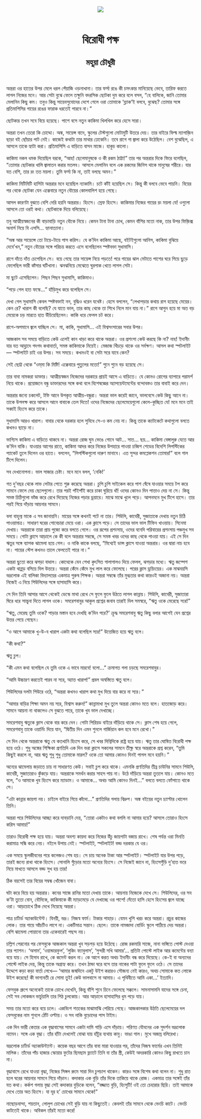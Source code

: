 <div align=center> <img src="../../metadata/images/rabibasariya/বিরোধী-পক্ষ-মহুয়া-চৌধুরী.jpg" align="center"></div><br><h1 align=center>বিরোধী পক্ষ</h1>
<h2 align=center>মহুয়া চৌধুরী</h2><br>

অন্তরা ওর হাতের উপর মেলে ধরল পেঁয়াজি ওড়নাখানা। তার ফর্সা রঙে কী চমৎকার মানিয়েছে ভেবে, তারিফ করতে লাগল নিজের মনে। আর সেটা বুঝে ফেলে তক্ষুনি বদরসিক ছোটকা দুম করে বলে বসল, “হে বালিকে, জানি তোমার মেলানিন কিছু কম। তবুও কিন্তু সায়েবসুবোদের দেশে গেলে ওরা তোমাকে ‘ব্ল্যাক’ই বলবে, বুঝেছ? তোমার সঙ্গে প্রতিমাপিসির গায়ের রঙের ফারাক ধরতেই পারবে না।”

ছোটকার তখন সবে বিয়ে হয়েছে। পাশে বসে নতুন কাকিমা খিলখিল করে হেসে সারা।

অন্তরা তখন তেরো কি চোদ্দো। অঙ্ক, সায়েন্স বাদে, স্কুলের টেস্টগুলো মোটামুটি উতরে দেয়। তার বাইরে ফিল্ম ম্যাগাজ়িন ছাড়া বই ছোঁয়ার পাট নেই। কাজেই কথাটা তার মাথার ঢোকেনি। তবে রাগে গা জ্বালা করে উঠেছিল। বেশ বুঝেছিল, এ আসলে তাকে হ্যাটা করা। প্রতিমাপিসি এ বাড়িতে বাসন মাজে। হাকুচ কালো।

কাকিমা নকল ধমক দিয়েছিল বরকে, “আহ! ছেলেমানুষকে ও কী রকম ঠাট্টা!” তার পর অন্তরার দিকে ফিরে বলেছিল, “তোমার ছোটকার খালি জ্বালাতন করার মতলব। আসলে মেলানিন বলে এক রকমের জিনিস থাকে মানুষের শরীরে। যার যত বেশি, তার রং তত ময়লা। তুমি ফর্সা কি না, তাই বলছে অমন।”

কাকিমা মিটিমিটি হাসিটা অন্তরার মনে হয়েছিল ন্যাকামি। চটে কাঁই হয়েছিল সে। কিন্তু কী বলবে ভেবে পায়নি। বিয়ের পর থেকে ছোটকা যেন এক্কেবারে নতুন বৌয়ের কোলবালিশ হয়ে গেছে।

আসল কারণটা বুঝতে বেশি দেরি হয়নি অন্তরার। হিংসে। স্রেফ হিংসে। কাকিমার নিজের গায়ের রং ময়লা যে! ওগুলো আসলে তো ওরই কথা। ছোটকাকে দিয়ে বলিয়েছে।

তবু আত্মীয়স্বজনের কী বাড়াবাড়ি নতুন বৌকে নিয়ে। কেমন টানা টানা চোখ, কেমন বাঁশির মতো নাক, তার উপর ফিজ়িক্স অনার্স নিয়ে বি এসসি... হ্যানাত্যানা।

“অঙ্ক আর সায়েন্সে তো টায়ে-টায়ে পাস করিস। যে ক’দিন কাকিমা আছে, বইটইগুলো আনিস, কাকিমা বুঝিয়ে দেবে’খন,” নতুন বৌয়ের সঙ্গে পরিচয় করতে এসে বলেছিলেন স্পষ্টবক্তা সুধামাসি।

রাগে দাঁতে দাঁত চেপেছিল সে। বয়ে গেছে তার সায়েন্স নিয়ে পড়তে! পরে গায়ের ঝাল মেটাতে পাশের ঘরে গিয়ে ছুড়ে ফেলেছিল ভারী কাঁসার ঘটিখানা। ঝনঝনিয়ে মেঝেতে ঘুরপাক খেতে লাগল সেটা।

মা ছুটে এসেছিলেন। পিছন পিছন সুধামাসি, কাকিমাও।

“পড়ে গেল হাত ফস্কে...” হাঁড়িমুখ করে বলেছিল সে।

দেখা গেল সুধামাসি কেবল স্পষ্টবক্তাই নন, বুদ্ধিও ধরেন যথেষ্ট। হেসে বললেন, “লেখাপড়ার কথায় রাগ হয়েছে মেয়ের। কেন রে? খারাপ কী বলেছি? যে যাতে ভাল, তার কাছ থেকে তা শিখে নিলে মান যায় না।” রাগে আগুন হয়ে মা অত বড় মেয়েকে চড় মারতে হাত উঁচিয়েছিলেন। কাকি ধরে ফেলল চট করে।

রাগে-অপমানে জ্বলে যাচ্ছিল সে। মা, কাকি, সুধামাসি... এই বিশ্বসংসারের সবার উপর।

আজকাল সব সময়ে বাড়িতে কেউ এলেই কান খাড়া করে থাকে অন্তরা। ওর প্রশংসা কেউ করছে কি না? নাহ! ইদানীং যার যত আহ্লাদে গদগদ কথাবার্তা, সমস্ত কাকিমাকে নিয়েই। মেজাজ খিঁচড়ে থাকে ওর সর্বক্ষণ। আসল কথা স্পটলাইট— স্পটলাইট চাই ওর উপর। সব সময়ে। কখনওই বা সেটা সরে যাবে কেন?

সেই ছোট্ট থেকে “ওম্‌মা কি মিষ্টি! এক্কেবারে পুতুলের মতো!” শুনে শুনে বড় হয়েছে সে।

তার বাবা নামকরা ডাক্তার। আত্মীয়স্বজন নিজেদের দরকারে প্রায়ই আসে এ বাড়িতে। যে কোনও রোগের ব্যাপারে পরামর্শ নিয়ে থাকে। প্রয়োজনে বন্ধু ডাক্তারদের সঙ্গে কথা বলে বিশেষজ্ঞের অ্যাপয়েন্টমেন্টের বন্দোবস্তও তার বাবাই করে দেন।

অন্তরার জন্যে চকলেট, টফি আনে উপকৃত আত্মীয়-বন্ধুরা। অন্তরা ভাল করেই জানে, ভালবেসে কেউ কিছু আনে না। তাকে উপলক্ষ করে আসলে আনে বাবাকে তেল দিতে! ওদের নিজেদের ছেলেমেয়েগুলো কেলে-কুচ্ছিত যে! মনে মনে তাই সব্বাই হিংসে করে তাকে।

সুধামাসি আরও খারাপ। বাবার থেকে দরকার হলে সুবিধে সে-ও কম নেয় না। কিন্তু তাকে ক্যাটকেটে কথাগুলো বলতে কখনও ছাড়ে না।

ভাগ্যিস কাকিমা এ বাড়িতে থাকবে না। অন্তরা রোজ ঘুম ভেঙে গোনে আট... সাত... ছয়... কাকিমা বেঙ্গালুরু যেতে আর ক’দিন বাকি। যাওয়ার আগের রাতে, কাকিমা আদর করে নিজের উপহারে পাওয়া চব্বিশ শেডের বিদেশি লিপস্টিকের প্যাকেট তুলে দিলেন ওর হাতে। বললেন, “লিপস্টিকগুলো দারুণ মানাবে। এত সুন্দর কমপ্লেকশন তোমার!” বলে গাল টিপে দিলেন।

সব দেখানোপনা। ভাল সাজার চেষ্টা। মনে মনে বলল, ‘নেকি!’



গত দু’বছর থেকে লাভ লেটার পেতে শুরু করেছে অন্তরা। চুপি চুপি সাইকেল করে পাশ ঘেঁষে যাওয়ার সময়ে টপ করে সামনে ফেলে দেয় ছেলেগুলো। তার পরই পাঁইপাঁই করে চাকা ঘুরিয়ে ধাঁ! ওদের কোনও দিন পাত্তাও দেয় না সে। কিন্তু সমস্ত চিঠিগুলো ভাঁজ করে রেখে দিয়েছে নিজের পড়ার ড্রয়ারে। মাঝে মাঝে খুলে পড়ে। আপনমনে মুখ টিপে হাসে। তার পরই গিয়ে দাঁড়ায় আয়নার সামনে।

বলা বাহুল্য মাকে এ সব জানায়নি। মায়ের সঙ্গে কখনই পটে না তার। শিউলি, কাবেরী, সুজাতাকে দেখায় নতুন চিঠি পাওয়ামাত্র। সাধারণ ঘরের গোবেচারা মেয়ে ওরা। এক ক্লাসে পড়ে। সে তাদের ভাল ভাল টিফিন খাওয়ায়। সিনেমা দেখায়। অন্তরাকে তারা প্রায় পুজো করে বলতে গেলে। ওর রূপের প্রশংসায়, ওদের বনেদি পরিবারের প্রশংসায় পঞ্চমুখ সব সময়ে। গোটা ক্লাসে আড়ালে কে কী বলে অন্তরার সম্বন্ধে, সে সমস্ত খবর ওদের কাছ থেকে পাওয়া যায়। এই সে দিন ঋতুর সঙ্গে ব্যাপক ঝামেলা হয়ে গেল। ও নাকি কাকে বলছে, “মিথ্যেই ডান্স ক্লাসে যাওয়া অন্তরার। ওর দ্বারা নাচ হবে না। পায়ের স্টেপ কখনও তালে ফেলতেই পারে না।”

অন্তরা ছুতো করে ঝগড়া বাধাল। কোত্থেকে যেন শেখা কুৎসিত গালাগালও দিয়ে ফেলল, ঝগড়ার মধ্যে। ঋতু জম্পেশ একটা থাপ্পড় বসিয়ে দিল উত্তরে। অন্তরা কেঁদে কেঁদে মুখ লাল করে ফেলেছে। পরের ক্লাস ড্রয়িংয়ের। এক মাঝবয়সি ভদ্রলোক এই বালিকা বিদ্যালয়ের একমাত্র পুরুষ শিক্ষক। অন্তরা সম্বন্ধে তাঁর মুগ্ধতার কথা কারওই অজানা নয়। অন্তরা নিজেই এ নিয়ে শিউলিদের সঙ্গে হাসাহাসি করে।

সে দিন তিনি আসার আগে থেকেই ডেস্কে মাথা রেখে সে ফুলে ফুলে উঠতে লাগল কান্নায়। শিউলি, কাবেরী, সুজাতারা ঘিরে ধরে সান্ত্বনা দিতে লাগল ওকে। সমরেশবাবুর আকুল প্রশ্নের জবাব তারাই দিল সমস্বরে, “ঋতু ওকে মেরেছে স্যর!”

“ঋতু, মেরেছ তুমি ওকে? পাড়ার মস্তান হবে দেখছি ক’দিন পরে?’ ক্রুদ্ধ সমরেশবাবু ঋতু কিছু বলার আগেই যেন প্রশ্নের উত্তর পেয়ে গেছেন।

“ও আগে আমাকে খু-উ-ব খারাপ একটা কথা বলেছিল স্যর!” উত্তেজিত হয়ে ঋতু বলে।

“কী কথা?”

ঋতু চুপ।

“কী এমন কথা বলেছিল যে তুমি ওকে এ ভাবে মারবে! বলো...” ক্রমাগত গলা চড়ছে সমরেশবাবুর।

“আমি উচ্চারণ করতেই পারব না স্যর, অ্যাত্ত খারাপ!” প্রবল অস্বস্তিতে ঋতু বলে।

শিউলিদের দলটা শিউরে ওঠে, “অন্তরা কখনও খারাপ কথা মুখ দিয়ে বার করে না স্যর।”

“আমার বাড়ির শিক্ষা অমন নয় স্যর, বিশ্বাস করুন!” কান্নামাখা মুখ তুলে অন্তরা কোনও মতে বলে। হাতজোড় করে। সামনে আয়না না থাকলেও সে বুঝতে পারে, তাকে খুব ভাল দেখাচ্ছে।

সমরেশবাবু ঋতুকে ক্লাস থেকে বার করে দেন। গোটা পিরিয়ড বাইরে দাঁড়িয়ে থাকে সে। ক্লাস শেষ হয়ে গেলে, সমরেশবাবু তাকে ওয়ার্নিং দিয়ে যান, “দ্বিতীয় দিন এমন শুনলে গার্জিয়ান কল হবে মনে রেখো।”

সে দিন থেকে অন্তরাকে ঋতু যে কতখানি হিংসে করে, সে খবর দিগ্বিদিকে রাষ্ট্র হয়ে যায়। ঋতু তার ঘোষিত বিরোধী পক্ষ হয়ে ওঠে। শুধু অঙ্কের শিক্ষিকা প্রণতিদি এক দিন ভরা ক্লাসে সকলের সামনে তীক্ষ্ণ স্বরে অন্তরাকে প্রশ্ন করেন, “তুমি কিছুই করলে না, আর ঋতু শুধু শুধু তোমাকে মারল? ওকে তো আমার কোনও দিনই পাগল মনে হয়নি।”

অন্যের ঝামেলায় জড়াতে চায় না সাধারণত কেউ। সবাই চুপ করে থাকে। এমনকি প্রণতিদির তীব্র চাউনির সামনে শিউলি, কাবেরী, সুজাতারাও কুঁকড়ে যায়। অন্তরাকে সমর্থন করার সাহস পায় না। উঠে দাঁড়িয়ে অন্তরা তুতলে যায়। কোনও মতে বলে, “ও আমাকে খুব হিংসে করে ম্যাডাম। ও আমাকে... অথচ আমি কোনও দিনই...” বলতে বলতে ফোঁপাতে থাকে সে।

“এটা কান্নার জায়গা নয়। চাইলে বাইরে গিয়ে কাঁদো...” প্রণতিদির গলায় বিদ্রুপ। অঙ্ক বইয়ের নতুন চ্যাপ্টার খোলেন তিনি।

অন্তরা পরে শিউলিদের আচ্ছা করে দাবড়ানি দেয়, “তোরা একটাও কথা বললি না আমার হয়ে? আসলে তোরাও হিংসে করিস আমায়!”

তারাও বিরোধী পক্ষ হয়ে যায়। অন্তরা অবশ্য কায়দা করে নিজের উঁচু জায়গাটা বজায় রাখে। শেষ পর্যন্ত ওরা মিনতি করামাত্র সন্ধি করে নেয়। নইলে উপায় নেই। স্পটলাইট, স্পটলাইট! বড্ড দরকার যে ওর।



এক সময়ে স্কুলজীবনের পরে কলেজও শেষ হয়। সে চায় অনেক টাকা আর স্পটলাইট। স্পটলাইট যার উপর পড়ে, তারই জন্যে রাখা থাকে হিংসে। সোনালি গুঁড়োর মতো অন্যের হিংসে। সে নিজেই জানে না, হিংসেগুঁড়ি দু’হাত ভরে নিয়ে মাখতে আসলে বড্ড সুখ হয় তার!

ঠিক বয়সেই তার বিয়ের সম্বন্ধ খোঁজেন বাবা।

ঘটা করে বিয়ে হয় অন্তরার। কনের সাজে রানির মতো দেখায় তাকে। আয়নায় নিজেকে দেখে সে। শিউলিদের, ওর সব ক’টা তুতো বোন, বৌদিকে, কাকিমাকে কী ম্যাড়মেড়ে যে দেখাচ্ছে ওর পাশে! দেঁতো হাসি হেসে হিংসেয় জ্বলে যাচ্ছে ওরা। আড়চোখে ঠিক দেখে নিয়েছে অন্তরা।

পাত্র চার্টার্ড অ্যাকাউন্টেন্ট। বিনয়ী, ভদ্র। নিজস্ব ফার্ম। টাকার পাহাড়। যেমন খুশি খরচ করে অন্তরা। প্রচুর কাজের লোক। তার গায়ে আঁচটিও লাগে না। একটিমাত্র সন্তান। ছেলে। তাকে নামজাদা বোর্ডিং স্কুলে পাঠিয়ে দেয় অন্তরা। বেশি ঝামেলা পোয়ানো তার একেবারেই পছন্দ নয়।

চল্লিশ পেরনোর পর ফেসবুকে আজকাল অন্তরা খুব সড়গড় হয়ে উঠেছে। রোজ রকমারি সাজে, নানা ভঙ্গিতে পোস্ট দেওয়া তার প্যাশন। ‘অসাম’, ‘ওয়ান্ডারফুল’, ‘লুকিং ফ্যাবুলাস’, ‘সুন্দরী সখি আমার’... প্রতিটা পোস্টে লাইক আর কমেন্টের বন্যা বয়ে যায়। সে হিসাব রাখে, কে কমেন্ট করল না। কে আগে করত অথচ ইদানীং বন্ধ করে দিয়েছে। কে-ই বা অন্যদের পোস্টে লাইক দেয়, কিন্তু তাকে অগ্রাহ্য করে। তখন ঠান্ডা ঘরে বসে তার নাকের পাটা ফুলে ফুলে ওঠে। সে তাদের উদ্দেশে কড়া কড়া বার্তা লেখে— ‘আমার জন্মদিনে একটু উইশ করারও সৌজন্য নেই কারও, অথচ সোমাকে কত লোকে উইশ করেছে! কী ভাগ্যবতী রে সোমা তুই! কেউ ভালবাসে না আমায়। এ পৃথিবীতে আমি একা...’ ইত্যাদি।

ফেসবুক গ্রুপে অনেকেই তাকে চোখে দেখেনি, কিন্তু বাঁশি শুনে চিনে ফেলেছে সক্কলে। সামনাসামনি যাদের সঙ্গে চেনা, সেই সব লোকজন ভার্চুয়ালি তার পিঠ চুলকোয়। আর আড়ালে হাসাহাসির ধুম পড়ে যায়।



সময় তার মতো করে বয়ে চলে। একবিংশ শতকের মাঝামাঝি পেরিয়ে গেছে। আজকালকার উঠতি ছেলেমেয়ের দল ফেসবুকের নাম শুনলে ঠোঁট ওল্টায়। ও সব নাকি বুড়োদের পাস টাইম।

এক দিন ভারী কেতার এক বৃদ্ধাবাসের সামনে একটা দামি গাড়ি এসে দাঁড়ায়। পরিণত যৌবনের এক সুদর্শন ভদ্রলোক নামেন। সঙ্গে এক বৃদ্ধা। তাঁর হাঁটা দেখলেই বোঝা যায় হাঁটুর ব্যথায় কাবু। ভাঙা গাল। মুখে অজস্র বলিরেখা।

ভদ্রলোক চার্টার্ড অ্যাকাউন্ট্যান্ট। কয়েক বছর আগে তাঁর বাবা মারা যাওয়ার পর, তাঁদের নিজস্ব ফার্মের এখন তিনিই মালিক। তাঁদের পাঁচ হাজার স্কোয়ার ফুটের ছিমছাম ফ্ল্যাটে তিনি বা তাঁর স্ত্রী, কেউই অদরকারি কোনও কিছু রাখতে চান না।

বৃদ্ধাবাসে রেখে যাওয়া বৃদ্ধা, নিজের সিঙ্গল রুমে সারা দিন চুপচাপ থাকেন। কারও সঙ্গে বিশেষ কথা বলেন না। শুধু রাত হলে ঘরের আয়নার সামনে গিয়ে দাঁড়ান। কদাকার এক বুড়ি তাঁর দিকে তাকিয়ে থাকে রোজ। একমাত্র তার সঙ্গেই তাঁর যত কথা। কর্কশ গলায় বৃদ্ধা সেই কদাকার বুড়িকে বলেন, “বজ্জাত বুড়ি, হিংসুটি! ওই তো চেহারার ছিরি। তাই আমাকে দেখে তোর অত হিংসে। যা দূর হ’ চোখের সামনে থেকে!”

নাছোড়বান্দা, শয়তান, লোলুপ চোখের সেই বুড়ি যায় না কিছুতেই। কেবলই তাঁর সামনে থেকে ভেংচি কাটে। ভেংচি কাটতেই থাকে। অবিকল তাঁরই মতো করে!

